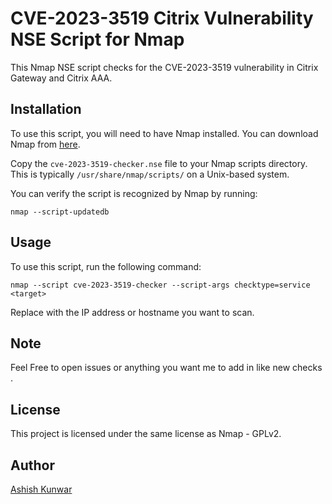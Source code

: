 
# CVE-2023-3519 Citrix Vulnerability NSE Script for Nmap

This Nmap NSE script checks for the CVE-2023-3519 vulnerability in Citrix Gateway and Citrix AAA.

## Installation

To use this script, you will need to have Nmap installed. You can download Nmap from [here](https://nmap.org/download.html).

Copy the `cve-2023-3519-checker.nse` file to your Nmap scripts directory. This is typically `/usr/share/nmap/scripts/` on a Unix-based system.

You can verify the script is recognized by Nmap by running:

```shell
nmap --script-updatedb
```

## Usage
To use this script, run the following command:

```shell
nmap --script cve-2023-3519-checker --script-args checktype=service <target>
```

Replace <target> with the IP address or hostname you want to scan.

## Note
Feel Free to open issues or anything you want me to add in like new checks .

## License
This project is licensed under the same license as Nmap - GPLv2.

## Author
[Ashish Kunwar](https://twitter.com/D0rkerDevil)

